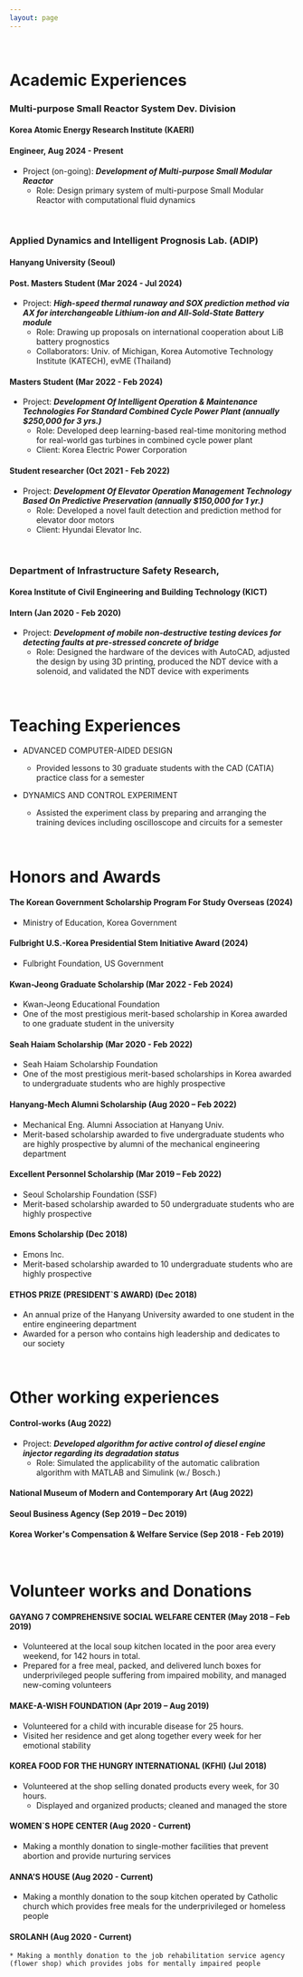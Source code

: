 ```yaml
---
layout: page
---
```


<br/>

# Academic Experiences

### Multi-purpose Small Reactor System Dev. Division
#### Korea Atomic Energy Research Institute (KAERI)
#### Engineer, Aug 2024 - Present

* Project (on-going): _**Development of Multi-purpose Small Modular Reactor**_
  * Role: Design primary system of multi-purpose Small Modular Reactor with computational fluid dynamics

<br/>

### Applied Dynamics and Intelligent Prognosis Lab. (ADIP)
#### Hanyang University (Seoul)
#### Post. Masters Student (Mar 2024 - Jul 2024)

* Project: _**High-speed thermal runaway and SOX prediction method via AX for interchangeable Lithium-ion and All-Sold-State Battery module**_
  * Role: Drawing up proposals on international cooperation about LiB battery prognostics
  * Collaborators: Univ. of Michigan, Korea Automotive Technology Institute (KATECH), evME (Thailand)

#### Masters Student (Mar 2022 - Feb 2024)

* Project: _**Development Of Intelligent Operation & Maintenance Technologies For Standard Combined Cycle Power Plant (annually $250,000 for 3 yrs.)**_
  * Role: Developed deep learning-based real-time monitoring method for real-world gas turbines in combined cycle power plant
  * Client: Korea Electric Power Corporation

#### Student researcher (Oct 2021 - Feb 2022)

* Project: _**Development Of Elevator Operation Management Technology Based On Predictive Preservation (annually $150,000 for 1 yr.)**_
  * Role: Developed a novel fault detection and prediction method for elevator door motors
  * Client: Hyundai Elevator Inc.

<br/>

### Department of Infrastructure Safety Research,
#### Korea Institute of Civil Engineering and Building Technology (KICT)
#### Intern (Jan 2020 - Feb 2020)

* Project: _**Development of mobile non-destructive testing devices for detecting faults at pre-stressed concrete of bridge**_
  * Role: Designed the hardware of the devices with AutoCAD, adjusted the design by using 3D printing, produced the NDT device with a solenoid, and validated the NDT device with experiments

<br/>

# Teaching Experiences

* ADVANCED COMPUTER-AIDED DESIGN
  * Provided lessons to 30 graduate students with the CAD (CATIA) practice class for a semester

* DYNAMICS AND CONTROL EXPERIMENT
  * Assisted the experiment class by preparing and arranging the training devices including oscilloscope and circuits for a semester

<br/>

# Honors and Awards

#### The Korean Government Scholarship Program For Study Overseas (2024)
* Ministry of Education, Korea Government

#### Fulbright U.S.-Korea Presidential Stem Initiative Award	(2024)
* Fulbright Foundation, US Government

#### Kwan-Jeong Graduate Scholarship (Mar 2022 - Feb 2024)
* Kwan-Jeong Educational Foundation
* One of the most prestigious merit-based scholarship in Korea awarded to one graduate student in the university

#### Seah Haiam Scholarship (Mar 2020 - Feb 2022)
* Seah Haiam Scholarship Foundation
* One of the most prestigious merit-based scholarships in Korea awarded to undergraduate students who are highly prospective

#### Hanyang-Mech Alumni Scholarship (Aug 2020 – Feb 2022)
* Mechanical Eng. Alumni Association at Hanyang Univ.
* Merit-based scholarship awarded to five undergraduate students who are highly prospective by alumni of the mechanical engineering department

#### Excellent Personnel Scholarship (Mar 2019 – Feb 2022)
* Seoul Scholarship Foundation (SSF)
* Merit-based scholarship awarded to 50 undergraduate students who are highly prospective

#### Emons Scholarship (Dec 2018)
* Emons Inc.
* Merit-based scholarship awarded to 10 undergraduate students who are highly prospective

#### ETHOS PRIZE (PRESIDENT`S AWARD)	(Dec 2018)
* An annual prize of the Hanyang University awarded to one student in the entire engineering department
*	Awarded for a person who contains high leadership and dedicates to our society

<br/>

# Other working experiences

#### Control-works (Aug 2022)

* Project: _**Developed algorithm for active control of diesel engine injector regarding its degradation status**_
  * Role: Simulated the applicability of the automatic calibration algorithm with MATLAB and Simulink (w./ Bosch.)

#### National Museum of Modern and Contemporary Art (Aug 2022)

#### Seoul Business Agency (Sep 2019 – Dec 2019)

#### Korea Worker's Compensation & Welfare Service (Sep 2018 - Feb 2019)

<br/>

# Volunteer works and Donations
#### GAYANG 7 COMPREHENSIVE SOCIAL WELFARE CENTER (May 2018 – Feb 2019)
  *	Volunteered at the local soup kitchen located in the poor area every weekend, for 142 hours in total.
  *	Prepared for a free meal, packed, and delivered lunch boxes for underprivileged people suffering from impaired mobility, and managed new-coming volunteers

#### MAKE-A-WISH FOUNDATION (Apr 2019 – Aug 2019)
  *	Volunteered for a child with incurable disease for 25 hours.
  *	Visited her residence and get along together every week for her emotional stability

#### KOREA FOOD FOR THE HUNGRY INTERNATIONAL (KFHI) (Jul 2018)
  *	Volunteered at the shop selling donated products every week, for 30 hours.
 	* Displayed and organized products; cleaned and managed the store

#### WOMEN`S HOPE CENTER (Aug 2020 - Current)
  *	Making a monthly donation to single-mother facilities that prevent abortion and provide nurturing services

#### ANNA’S HOUSE (Aug 2020 - Current)
  *	Making a monthly donation to the soup kitchen operated by Catholic church which provides free meals for the underprivileged or homeless people

#### SROLANH (Aug 2020 - Current)
 	* Making a monthly donation to the job rehabilitation service agency (flower shop) which provides jobs for mentally impaired people

#### 
<br/>
